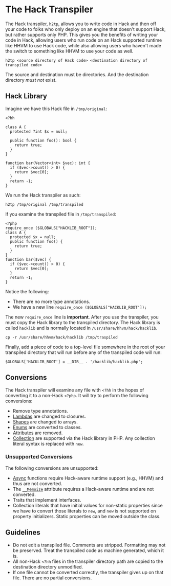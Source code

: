 # The Hack Transpiler

The Hack transpiler, `h2tp`, allows you to write code in Hack and then off your code to folks who only deploy on an engine that doesn't support Hack, but rather supports only PHP. This gives you the benefits of writing your code in Hack, allowing users who run code on an Hack supported runtime like HHVM to use Hack code, while also allowing users who haven't made the switch to something like HHVM to use your code as well.

```
h2tp <source directory of Hack code> <destination directory of transpiled code>
```

The source and destination must be directories. And the destination directory *must not* exist.

## Hack Library

Imagine we have this Hack file in `/tmp/original`:

```
<?hh

class A {
  protected ?int $x = null;

  public function foo(): bool {
    return true;
  }
}

function bar(Vector<int> $vec): int {
  if ($vec->count() > 0) {
    return $vec[0];
  }
  return -1;
}
```

We run the Hack transpiler as such:

```
h2tp /tmp/original /tmp/transpiled
```

If you examine the transpiled file in `/tmp/transpiled`:

```
<?php
require_once ($GLOBALS["HACKLIB_ROOT"]);
class A {
  protected $x = null;
  public function foo() {
    return true;
  }
}
function bar($vec) {
  if ($vec->count() > 0) {
    return $vec[0];
  }
  return -1;
}
```

Notice the following:

* There are no more type annotations.
* We have a new line `require_once ($GLOBALS["HACKLIB_ROOT"]);`

The new `require_once` line is **important**. After you use the transpiler, you must copy the Hack library to the transpiled directory. The Hack library is called `hacklib` and is normally located in `/usr/share/hhvm/hack/hacklib`.

```
cp -r /usr/share/hhvm/hack/hacklib /tmp/traspiled
```

Finally, add a piece of code to a top-level file somewhere in the root of your transpiled directory that will run before any of the transpiled code will run:

```
$GLOBALS['HACKLIB_ROOT'] = __DIR__ . '/hacklib/hacklib.php';
```

## Conversions

The Hack transpiler will examine any file with `<?hh` in the hopes of converting it to a non-Hack `<?php`. It will try to perform the following conversions:

* Remove type annotations.
* [Lambdas](../lambdas/introduction.md) are changed to closures.
* [Shapes](../shapes/introduction.md) are changed to arrays.
* [Enums](../enums/introduction.md) are converted to classes.
* [Attributes](../attributes/introduction.md) are removed.
* [Collection](../collections/introduction.md) are supported via the Hack library in PHP. Any collection literal syntax is replaced with `new`.

### Unsupported Conversions

The following conversions are unsupported:

* [Async](../async/introduction.md) functions require Hack-aware runtime support (e.g., HHVM) and thus are not converted.
* The [`__Memoize`](../attributes/special.md#__memoize) attribute requires a Hack-aware runtime and are not converted. 
* Traits that implement interfaces.
* Collection literals that have initial values for non-static properties since we have to convert those literals to `new`, and `new` is not supported on property initializers. Static properties can be moved outside the class.

## Guidelines

* Do not edit a transpiled file. Comments are stripped. Formatting may not be preserved. Treat the transpiled code as machine generated, which it is.
* All non-Hack `<?hh` files in the transpiler directory path are copied to the destination directory unmodified.
* If one file cannot be converted correctly, the transpiler gives up on that file. There are no partial conversions.

